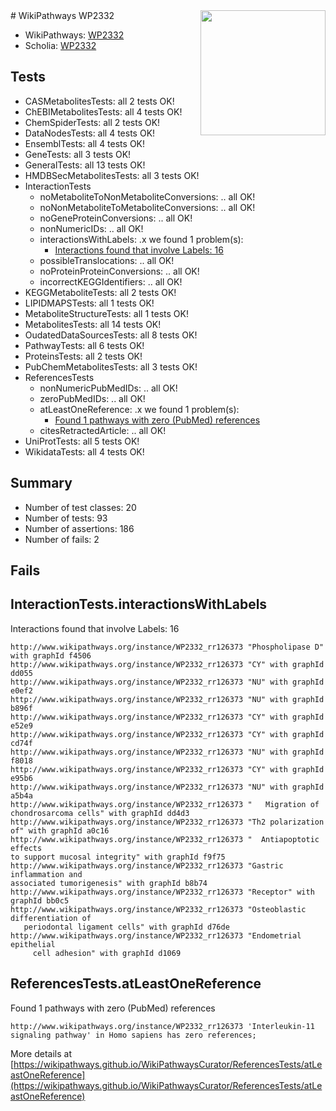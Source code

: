 <img style="float: right; width: 200px" src="https://upload.wikimedia.org/wikipedia/commons/thumb/8/83/Wplogo_with_text_500.png/640px-Wplogo_with_text_500.png" />
# WikiPathways WP2332

* WikiPathways: [WP2332](https://wikipathways.org/pathways/WP2332)
* Scholia: [WP2332](https://scholia.toolforge.org/wikipathways/WP2332)
## Tests
* CASMetabolitesTests: all 2 tests OK!
* ChEBIMetabolitesTests: all 4 tests OK!
* ChemSpiderTests: all 2 tests OK!
* DataNodesTests: all 4 tests OK!
* EnsemblTests: all 4 tests OK!
* GeneTests: all 3 tests OK!
* GeneralTests: all 13 tests OK!
* HMDBSecMetabolitesTests: all 3 tests OK!
* InteractionTests
    * noMetaboliteToNonMetaboliteConversions: .. all OK!
    * noNonMetaboliteToMetaboliteConversions: .. all OK!
    * noGeneProteinConversions: .. all OK!
    * nonNumericIDs: .. all OK!
    * interactionsWithLabels: .x we found 1 problem(s):
        * [Interactions found that involve Labels: 16](#fe97a8be)
    * possibleTranslocations: .. all OK!
    * noProteinProteinConversions: .. all OK!
    * incorrectKEGGIdentifiers: .. all OK!
* KEGGMetaboliteTests: all 2 tests OK!
* LIPIDMAPSTests: all 1 tests OK!
* MetaboliteStructureTests: all 1 tests OK!
* MetabolitesTests: all 14 tests OK!
* OudatedDataSourcesTests: all 8 tests OK!
* PathwayTests: all 6 tests OK!
* ProteinsTests: all 2 tests OK!
* PubChemMetabolitesTests: all 3 tests OK!
* ReferencesTests
    * nonNumericPubMedIDs: .. all OK!
    * zeroPubMedIDs: .. all OK!
    * atLeastOneReference: .x we found 1 problem(s):
        * [Found 1 pathways with zero (PubMed) references](#d0a459f0)
    * citesRetractedArticle: .. all OK!
* UniProtTests: all 5 tests OK!
* WikidataTests: all 4 tests OK!


## Summary

* Number of test classes: 20
* Number of tests: 93
* Number of assertions: 186
* Number of fails: 2

## Fails

<a name="fe97a8be" />

## InteractionTests.interactionsWithLabels

Interactions found that involve Labels: 16
```
http://www.wikipathways.org/instance/WP2332_rr126373 "Phospholipase D" with graphId f4506
http://www.wikipathways.org/instance/WP2332_rr126373 "CY" with graphId dd055
http://www.wikipathways.org/instance/WP2332_rr126373 "NU" with graphId e0ef2
http://www.wikipathways.org/instance/WP2332_rr126373 "NU" with graphId b896f
http://www.wikipathways.org/instance/WP2332_rr126373 "CY" with graphId e52e9
http://www.wikipathways.org/instance/WP2332_rr126373 "CY" with graphId cd74f
http://www.wikipathways.org/instance/WP2332_rr126373 "NU" with graphId f8018
http://www.wikipathways.org/instance/WP2332_rr126373 "CY" with graphId e95b6
http://www.wikipathways.org/instance/WP2332_rr126373 "NU" with graphId a5b4a
http://www.wikipathways.org/instance/WP2332_rr126373 "   Migration of 
chondrosarcoma cells" with graphId dd4d3
http://www.wikipathways.org/instance/WP2332_rr126373 "Th2 polarization of" with graphId a0c16
http://www.wikipathways.org/instance/WP2332_rr126373 "  Antiapoptotic effects 
to support mucosal integrity" with graphId f9f75
http://www.wikipathways.org/instance/WP2332_rr126373 "Gastric inflammation and 
associated tumorigenesis" with graphId b8b74
http://www.wikipathways.org/instance/WP2332_rr126373 "Receptor" with graphId bb0c5
http://www.wikipathways.org/instance/WP2332_rr126373 "Osteoblastic differentiation of 
   periodontal ligament cells" with graphId d76de
http://www.wikipathways.org/instance/WP2332_rr126373 "Endometrial epithelial 
     cell adhesion" with graphId d1069
```

<a name="d0a459f0" />

## ReferencesTests.atLeastOneReference

Found 1 pathways with zero (PubMed) references
```
http://www.wikipathways.org/instance/WP2332_rr126373 'Interleukin-11 signaling pathway' in Homo sapiens has zero references; 
```

More details at [https://wikipathways.github.io/WikiPathwaysCurator/ReferencesTests/atLeastOneReference](https://wikipathways.github.io/WikiPathwaysCurator/ReferencesTests/atLeastOneReference)

